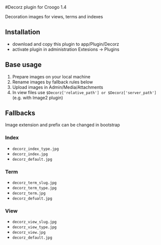 #Decorz plugin for Croogo 1.4

Decoration images for views, terms and indexes

## Installation
 * download and copy this plugin to app/Plugin/Decorz
 * activate plugin in administration Extesions -> Plugins

## Base usage
 1. Prepare images on your local machine 
 2. Rename images by fallback rules below
 3. Upload images in Admin/Media/Attachments
 4. In view files use `$Decorz['relative_path'] or $Decorz['server_path']` (e.g. with Image2 plugin)



## Fallbacks
Image extension and prefix can be changed in bootstrap

### Index
 * `decorz_index_type.jpg`
 * `decorz_index.jpg`
 * `decorz_default.jpg`

### Term
 * `decorz_term_slug.jpg`
 * `decorz_term_type.jpg`
 * `decorz_term.jpg`
 * `decorz_defualt.jpg`

### View
 * `decorz_view_slug.jpg`
 * `decorz_view_type.jpg`
 * `decorz_view.jpg`
 * `decorz_default.jpg`

